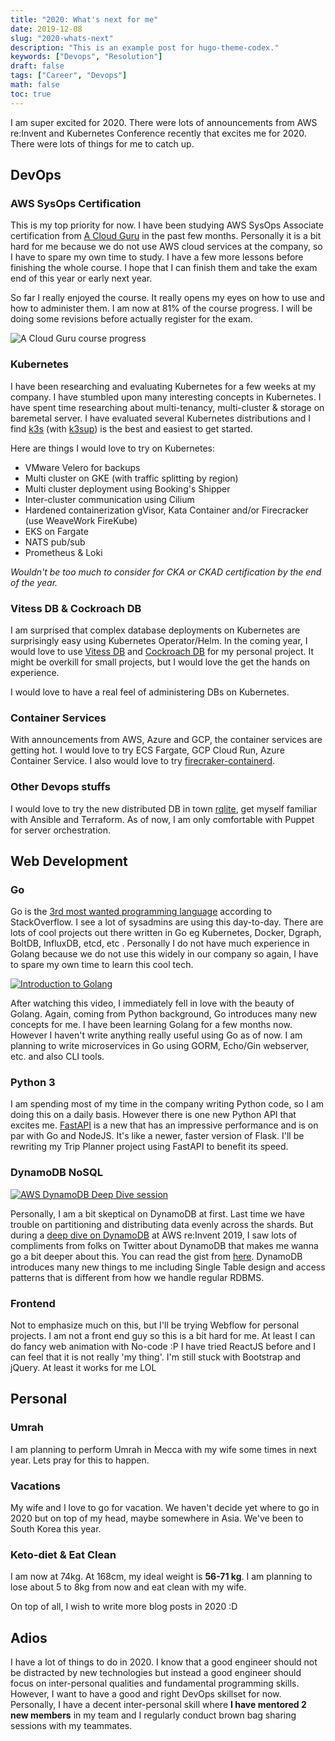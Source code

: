 ```yaml
---
title: "2020: What's next for me"
date: 2019-12-08
slug: "2020-whats-next"
description: "This is an example post for hugo-theme-codex."
keywords: ["Devops", "Resolution"]
draft: false
tags: ["Career", "Devops"]
math: false
toc: true
---
```


I am super excited for 2020. There were lots of announcements from AWS re:Invent and Kubernetes Conference recently that excites me for 2020. There were lots of things for me to catch up.

## DevOps

### AWS SysOps Certification

This is my top priority for now. I have been studying AWS SysOps Associate certification from [A Cloud Guru](https://acloud.guru) in the past few months. Personally it is a bit hard for me because we do not use AWS cloud services at the company, so I have to spare my own time to study. I have a few more lessons before finishing the whole course. I hope that I can finish them and take the exam end of this year or early next year.

So far I really enjoyed the course. It really opens my eyes on how to use and how to administer them. I am now at 81% of the course progress. I will be doing some revisions before actually register for the exam.

![A Cloud Guru course progress](/blog/3/acloudguru.png)

### Kubernetes

I have been researching and evaluating Kubernetes for a few weeks at my company. I have stumbled upon many interesting concepts in Kubernetes. I have spent time researching about multi-tenancy, multi-cluster & storage on baremetal server. I have evaluated several Kubernetes distributions and I find [k3s](https://k3s.io) (with [k3sup](https://k3sup.dev)) is the best and easiest to get started.

Here are things I would love to try on Kubernetes:

- VMware Velero for backups
- Multi cluster on GKE (with traffic splitting by region)
- Multi cluster deployment using Booking's Shipper
- Inter-cluster communication using Cilium
- Hardened containerization gVisor, Kata Container and/or Firecracker (use WeaveWork FireKube)
- EKS on Fargate
- NATS pub/sub
- Prometheus & Loki

*Wouldn't be too much to consider for CKA or CKAD certification by the end of the year.*

### Vitess DB & Cockroach DB

I am surprised that complex database deployments on Kubernetes are surprisingly easy using Kubernetes Operator/Helm. In the coming year, I would love to use [Vitess DB](https://vitess.io) and [Cockroach DB](cockroachlabs.com) for my personal project. It might be overkill for small projects, but I would love the get the hands on experience.

I would love to have a real feel of administering DBs on Kubernetes. 

### Container Services

With announcements from AWS, Azure and GCP, the container services are getting hot. I would love to try ECS Fargate, GCP Cloud Run, Azure Container Service. I also would love to try [firecraker-containerd](https://firecracker-microvm.github.io/).

### Other Devops stuffs

I would love to try the new distributed DB in town [rqlite](https://github.com/rqlite/rqlite), get myself familiar with Ansible and Terraform. As of now, I am only comfortable with Puppet for server orchestration.

## Web Development

### Go

Go is the [3rd most wanted programming language](https://insights.stackoverflow.com/survey/2019#most-loved-dreaded-and-wanted) according to StackOverflow. I see a lot of sysadmins are using this day-to-day. There are lots of cool projects out there written in Go eg Kubernetes, Docker, Dgraph, BoltDB, InfluxDB, etcd, etc . Personally I do not have much experience in Golang because we do not use this widely in our company so again, I have to spare my own time to learn this cool tech.

[![Introduction to Golang](https://img.youtube.com/vi/C8LgvuEBraI/0.jpg)](https://www.youtube.com/watch?v=C8LgvuEBraI)

After watching this video, I immediately fell in love with the beauty of Golang. Again, coming from Python background, Go introduces many new concepts for me. I have been learning Golang for a few months now. However I haven't write anything really useful using Go as of now. I am planning to write microservices in Go using GORM, Echo/Gin webserver, etc. and also CLI tools.

### Python 3

I am spending most of my time in the company writing Python code, so I am doing this on a daily basis. However there is one new Python API that excites me. [FastAPI](https://fastapi.tiangolo.com/) is a new that has an impressive performance and is on par with Go and NodeJS. It's like a newer, faster version of Flask. I'll be rewriting my Trip Planner project using FastAPI to benefit its speed.

### DynamoDB NoSQL

[![AWS DynamoDB Deep Dive session](https://img.youtube.com/vi/6yqfmXiZTlM/0.jpg)](https://www.youtube.com/watch?v=yfJZc3sJZ8E)

Personally, I am a bit skeptical on DynamoDB at first. Last time we have trouble on partitioning and distributing data evenly across the shards. But during a [deep dive on DynamoDB](https://www.youtube.com/watch?v=6yqfmXiZTlM) at AWS re:Invent 2019, I saw lots of compliments from folks on Twitter about DynamoDB that makes me wanna go a bit deeper about this. You can read the gist from [here](https://www.jeremydaly.com/takeaways-from-dynamodb-deep-dive-advanced-design-patterns-dat403/). DynamoDB introduces many new things to me including Single Table design and access patterns that is different from how we handle regular RDBMS.

### Frontend

Not to emphasize much on this, but I'll be trying Webflow for personal projects. I am not a front end guy so this is a bit hard for me. At least I can do fancy web animation with No-code :P I have tried ReactJS before and I can feel that it is not really 'my thing'. I'm still stuck with Bootstrap and jQuery. At least it works for me LOL

## Personal

### Umrah

I am planning to perform Umrah in Mecca with my wife some times in next year. Lets pray for this to happen.

### Vacations

My wife and I love to go for vacation. We haven't decide yet where to go in 2020 but on top of my head, maybe somewhere in Asia. We've been to South Korea this year.

### Keto-diet & Eat Clean

I am now at 74kg. At 168cm, my ideal weight is **56-71 kg**. I am planning to lose about 5 to 8kg from now and eat clean with my wife.

On top of all, I wish to write more blog posts in 2020 :D

## Adios

I have a lot of things to do in 2020. I know that a good engineer should not be distracted by new technologies but instead a good engineer should focus on inter-personal qualities and fundamental programming skills. However, I want to have a good and right DevOps skillset for now. Personally, I have a decent inter-personal skill where **I have mentored 2 new members** in my team and I regularly conduct brown bag sharing sessions with my teammates.
